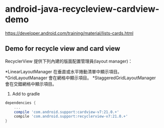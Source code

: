 # android-java-recycleview-cardview-demo

https://developer.android.com/training/material/lists-cards.html

## Demo for recycle view and card view
RecyclerView 提供下列內建的版面配置管理員(layout manager)：

*LinearLayoutManager 在垂直或水平捲動清單中顯示項目。
*GridLayoutManager 會在網格中顯示項目。
*StaggeredGridLayoutManager 會在交錯網格中顯示項目。


1. Add to gradle
```gradle
dependencies {
    ...
    compile 'com.android.support:cardview-v7:21.0.+'
    compile 'com.android.support:recyclerview-v7:21.0.+'
}
```